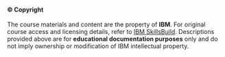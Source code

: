 

#### © Copyright

 The course materials and content are the property of **IBM**. For original course access and licensing details, refer to [IBM SkillsBuild](https://skillsbuild.org/). Descriptions provided above are for **educational documentation purposes** only and do not imply ownership or modification of IBM intellectual property.